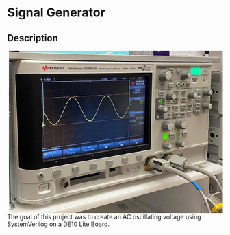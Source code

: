 # Signal Generator

## Description
<img align="right" alt="JPEG" src="https://github.com/nickrallison/Numerically_Controlled_Oscillator/blob/main/assets/oscilloscope.jpeg?raw=true" width="500"/>

The goal of this project was to create an AC oscillating voltage using SystemVerilog on a DE10 Lite Board.
